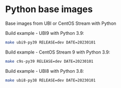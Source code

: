 # Python base images

Base images from UBI or CentOS Stream with Python

Build example - UBI9 with Python 3.9:

```bash
make ubi9-py39 RELEASE=dev DATE=20230101
```

Build example - CentOS Stream 9 with Python 3.9:

```bash
make c9s-py39 RELEASE=dev DATE=20230101
```

Build example - UBI8 with Python 3.8:

```bash
make ubi8-py38 RELEASE=dev DATE=20230101
```
